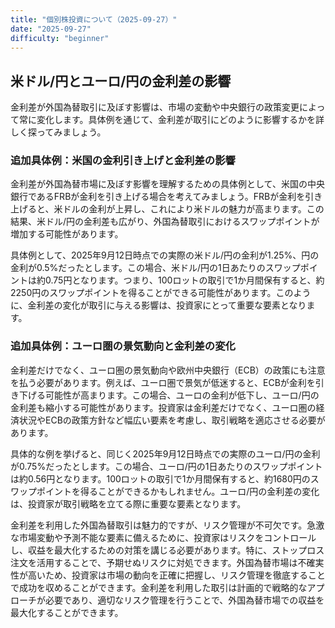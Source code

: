 ```yaml
---
title: "個別株投資について（2025-09-27）"
date: "2025-09-27"
difficulty: "beginner"
---
```


## 米ドル/円とユーロ/円の金利差の影響

金利差が外国為替取引に及ぼす影響は、市場の変動や中央銀行の政策変更によって常に変化します。具体例を通じて、金利差が取引にどのように影響するかを詳しく探ってみましょう。

### 追加具体例：米国の金利引き上げと金利差の影響

金利差が外国為替市場に及ぼす影響を理解するための具体例として、米国の中央銀行であるFRBが金利を引き上げる場合を考えてみましょう。FRBが金利を引き上げると、米ドルの金利が上昇し、これにより米ドルの魅力が高まります。この結果、米ドル/円の金利差も広がり、外国為替取引におけるスワップポイントが増加する可能性があります。

具体例として、2025年9月12日時点での実際の米ドル/円の金利が1.25%、円の金利が0.5%だったとします。この場合、米ドル/円の1日あたりのスワップポイントは約0.75円となります。つまり、100ロットの取引で1か月間保有すると、約2250円のスワップポイントを得ることができる可能性があります。このように、金利差の変化が取引に与える影響は、投資家にとって重要な要素となります。

### 追加具体例：ユーロ圏の景気動向と金利差の変化

金利差だけでなく、ユーロ圏の景気動向や欧州中央銀行（ECB）の政策にも注意を払う必要があります。例えば、ユーロ圏で景気が低迷すると、ECBが金利を引き下げる可能性が高まります。この場合、ユーロの金利が低下し、ユーロ/円の金利差も縮小する可能性があります。投資家は金利差だけでなく、ユーロ圏の経済状況やECBの政策方針など幅広い要素を考慮し、取引戦略を適応させる必要があります。

具体的な例を挙げると、同じく2025年9月12日時点での実際のユーロ/円の金利が0.75%だったとします。この場合、ユーロ/円の1日あたりのスワップポイントは約0.56円となります。100ロットの取引で1か月間保有すると、約1680円のスワップポイントを得ることができるかもしれません。ユーロ/円の金利差の変化は、投資家が取引戦略を立てる際に重要な要素となります。

金利差を利用した外国為替取引は魅力的ですが、リスク管理が不可欠です。急激な市場変動や予測不能な要素に備えるために、投資家はリスクをコントロールし、収益を最大化するための対策を講じる必要があります。特に、ストップロス注文を活用することで、予期せぬリスクに対処できます。外国為替市場は不確実性が高いため、投資家は市場の動向を正確に把握し、リスク管理を徹底することで成功を収めることができます。金利差を利用した取引は計画的で戦略的なアプローチが必要であり、適切なリスク管理を行うことで、外国為替市場での収益を最大化することができます。
